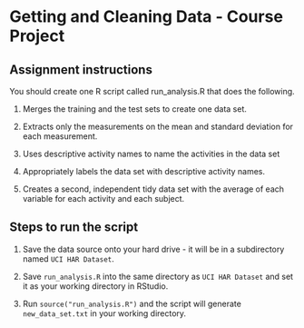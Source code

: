 # Getting and Cleaning Data - Course Project



## Assignment instructions



You should create one R script called run_analysis.R that does the following.



1. Merges the training and the test sets to create one data set.

2. Extracts only the measurements on the mean and standard deviation for each measurement.

3. Uses descriptive activity names to name the activities in the data set

4. Appropriately labels the data set with descriptive activity names.

5. Creates a second, independent tidy data set with the average of each variable for each activity and each subject.



## Steps to run the script


1. Save the data source onto your hard drive - it will be in a subdirectory named ```UCI HAR Dataset```.

2. Save ```run_analysis.R``` into the same directory as ```UCI HAR Dataset``` and set it as your working directory in RStudio.

3. Run ```source("run_analysis.R")``` and the script will generate ```new_data_set.txt``` in your working directory.
